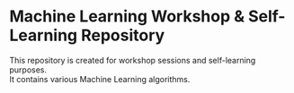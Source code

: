 # Machine Learning Workshop & Self-Learning Repository

This repository is created for workshop sessions and self-learning purposes.  
It contains various Machine Learning algorithms.
